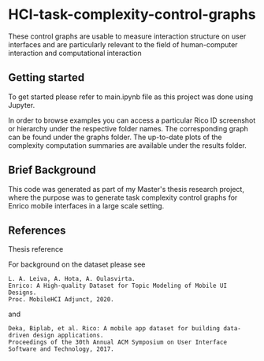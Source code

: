 # HCI-task-complexity-control-graphs
These control graphs are usable to measure interaction structure on user interfaces and are particularly relevant to the field of human-computer interaction and computational interaction

## Getting started
To get started please refer to main.ipynb file as this project was done using Jupyter.

In order to browse examples you can access a particular Rico ID screenshot or hierarchy under the respective folder names.
The corresponding graph can be found under the graphs folder. The up-to-date plots of the complexity computation summaries are available under the results folder. 

## Brief Background
This code was generated as part of my Master's thesis research project, where the purpose was to generate task complexity control graphs for Enrico mobile interfaces in a large scale setting. 

## References
Thesis reference <To be uploaded>

For background on the dataset please see
```
L. A. Leiva, A. Hota, A. Oulasvirta. 
Enrico: A High-quality Dataset for Topic Modeling of Mobile UI Designs. 
Proc. MobileHCI Adjunct, 2020.
```
and
```
Deka, Biplab, et al. Rico: A mobile app dataset for building data-driven design applications. 
Proceedings of the 30th Annual ACM Symposium on User Interface Software and Technology, 2017.
```
